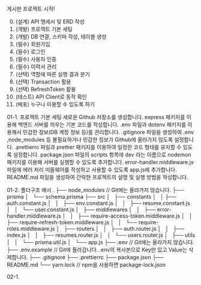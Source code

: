 게시판 프로젝트 시작!

0.  (설계) API 명세서 및 ERD 작성
1.  (개발) 프로젝트 기본 세팅
2.  (개발) DB 연결, 스키마 작성, 테이블 생성
3.  (필수) 회원가입
4.  (필수) 로그인
5.  (필수) 사용자 인증
6.  (필수) 이력서 관리
7.  (선택) 역할에 따른 실행 결과 분기
8.  (선택) Transaction 활용
9.  (선택) RefreshToken 활용
10. (테스트) API Client로 동작 확인
11. (배포) 누구나 이용할 수 있도록 하기

01-1. 프로젝트 기본 세팅
새로운 Github 저장소를 생성합니다.
express 패키지를 이용해 백엔드 서버를 띄우는 기본 코드를 작성합니다.
.env 파일과 dotenv 패키지를 이용해서 민감한 정보(DB 계정 정보 등)를 관리합니다.
.gitignore 파일을 생성하여 .env ,node_modules 등 불필요하거나 민감한 정보가 Github에 올라가지 않도록 설정합니다.
.prettierrc 파일과 prettier 패키지를 이용하여 일정한 코드 형태를 유지할 수 있도록 설정합니다.
package.json 파일의 scripts 항목에 dev 라는 이름으로 nodemon 패키지를 이용해 서버를 실행할 수 있도록 추가합니다.
error-handler.middleware.js 파일에 에러 처리 미들웨어를 작성하고 사용할 수 있도록 app.js에 추가합니다.
README.md 파일을 생성하여 간략한 프로젝트의 설명 및 실행 방법을 작성합니다.

01-2. 폴더구조 예시
.
├── node_modules // Git에는 올라가지 않습니다.
├── prisma
│   └── schema.prisma
├── src
│   ├── constants
│   │ ├── auth.constant.js
│   │   ├── env.constant.js
│   │   ├── resume.constant.js
│   │   └── user.constant.js
│   ├── middlewares
│   │   ├── error-handler.middleware.js
│   │   ├── require-access-token.middleware.js
│   │   ├── require-refresh-token.middleware.js
│   │   └── require-roles.middleware.js
│   ├── routers
│   │   ├── auth.router.js
│   │   ├── index.js
│   │   ├── resumes.router.js
│   │   └── users.router.js
│   ├── utils
│   │   └── prisma.util.js
│   └── app.js
├── .env // Git에는 올라가지 않습니다.
├── .env.example // Git에 올라갑니다. .env의 복사본으로 Key만 있고 Value는 삭제합니다.
├── .gitignore
├── .prettierrc
├── package.json
├── README.md
└── yarn.lock // npm을 사용하면 package-lock.json

02-1.
